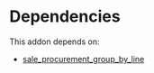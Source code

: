 # Dependencies

This addon depends on:

- [sale_procurement_group_by_line](../../odoo-bringout-oca-sale-workflow-sale_procurement_group_by_line)
